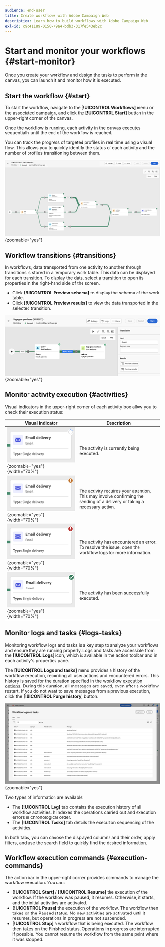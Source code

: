 ```yaml
---
audience: end-user
title: Create workflows with Adobe Campaign Web
description: Learn how to build workflows with Adobe Campaign Web
exl-id: c9c41189-0150-49a4-bdb3-317fe543eb2c
---
```

# Start and monitor your workflows {#start-monitor}

Once you create your workflow and design the tasks to perform in the canvas, you can launch it and monitor how it is executed.

## Start the workflow {#start}

To start the workflow, navigate to the **[!UICONTROL Workflows]** menu or the associated campaign, and click the **[!UICONTROL Start]** button in the upper-right corner of the canvas.

Once the workflow is running, each activity in the canvas executes sequentially until the end of the workflow is reached.

You can track the progress of targeted profiles in real time using a visual flow. This allows you to quickly identify the status of each activity and the number of profiles transitioning between them.

![Visual representation of workflow execution in progress.](assets/workflow-execution.png){zoomable="yes"}

## Workflow transitions {#transitions}

In workflows, data transported from one activity to another through transitions is stored in a temporary work table. This data can be displayed for each transition. To display the data, select a transition to open its properties in the right-hand side of the screen.

* Click **[!UICONTROL Preview schema]** to display the schema of the work table.
* Click **[!UICONTROL Preview results]** to view the data transported in the selected transition.

![Example of transition properties and data preview.](assets/transition.png){zoomable="yes"}

## Monitor activity execution {#activities}

Visual indicators in the upper-right corner of each activity box allow you to check their execution status:

| Visual indicator | Description | 
|------------------|-------------|
| ![](assets/activity-status-pending.png){zoomable="yes"}{width="70%"} | The activity is currently being executed. |
| ![](assets/activity-status-orange.png){zoomable="yes"}{width="70%"} | The activity requires your attention. This may involve confirming the sending of a delivery or taking a necessary action. |
| ![](assets/activity-status-red.png){zoomable="yes"}{width="70%"} | The activity has encountered an error. To resolve the issue, open the workflow logs for more information. |
| ![](assets/activity-status-green.png){zoomable="yes"}{width="70%"} | The activity has been successfully executed. |

## Monitor logs and tasks {#logs-tasks}

Monitoring workflow logs and tasks is a key step to analyze your workflows and ensure they are running properly. Logs and tasks are accessible from the **[!UICONTROL Logs]** icon, which is available in the action toolbar and in each activity's properties pane.

The **[!UICONTROL Logs and tasks]** menu provides a history of the workflow execution, recording all user actions and encountered errors. This history is saved for the duration specified in the workflow [execution options](workflow-settings.md). During this duration, all messages are saved, even after a workflow restart. If you do not want to save messages from a previous execution, click the **[!UICONTROL Purge history]** button.

![Example of workflow logs and tasks interface.](assets/workflow-logs.png){zoomable="yes"}

Two types of information are available:

* The **[!UICONTROL Log]** tab contains the execution history of all workflow activities. It indexes the operations carried out and execution errors in chronological order.
* The **[!UICONTROL Tasks]** tab details the execution sequencing of the activities.

In both tabs, you can choose the displayed columns and their order, apply filters, and use the search field to quickly find the desired information.

## Workflow execution commands {#execution-commands}

The action bar in the upper-right corner provides commands to manage the workflow execution. You can:

* **[!UICONTROL Start]** / **[!UICONTROL Resume]** the execution of the workflow. If the workflow was paused, it resumes. Otherwise, it starts, and the initial activities are activated.
* **[!UICONTROL Pause]** the execution of the workflow. The workflow then takes on the Paused status. No new activities are activated until it resumes, but operations in progress are not suspended.
* **[!UICONTROL Stop]** a workflow that is being executed. The workflow then takes on the Finished status. Operations in progress are interrupted if possible. You cannot resume the workflow from the same point where it was stopped.
